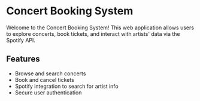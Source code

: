 # Concert Booking System

Welcome to the Concert Booking System! This web application allows users to explore concerts, book tickets, and interact with artists' data via the Spotify API.

## Features
- Browse and search concerts
- Book and cancel tickets
- Spotify integration to search for artist info
- Secure user authentication
